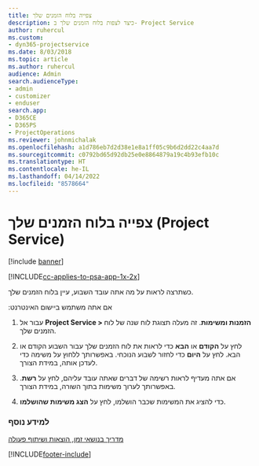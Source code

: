 ```yaml
---
title: ‏‫צפייה בלוח הזמנים שלך
description: כיצד לצפות בלוח הזמנים שלך ב- Project Service
author: ruhercul
ms.custom:
- dyn365-projectservice
ms.date: 8/03/2018
ms.topic: article
ms.author: ruhercul
audience: Admin
search.audienceType:
- admin
- customizer
- enduser
search.app:
- D365CE
- D365PS
- ProjectOperations
ms.reviewer: johnmichalak
ms.openlocfilehash: a1d786eb7d2d38e1e8a1ff05c9b6d2dd22c4aa7d
ms.sourcegitcommit: c0792bd65d92db25e0e8864879a19c4b93efb10c
ms.translationtype: HT
ms.contentlocale: he-IL
ms.lasthandoff: 04/14/2022
ms.locfileid: "8578664"
---
```

# <a name="view-your-schedule-project-service"></a>צפייה בלוח הזמנים שלך (Project Service)

[!include [banner](../includes/psa-now-project-operations.md)]

[!INCLUDE[cc-applies-to-psa-app-1x-2x](../includes/cc-applies-to-psa-app-1x-2x.md)]

כשתרצה לראות על מה אתה עובד השבוע, עיין בלוח הזמנים שלך.  
  
 אם אתה משתמש ‏‫ביישום האינטרנט:  
  
1.  עבור אל **Project Service > הזמנות ומשימות**. זה מעלה תצוגת לוח שנה של לוח הזמנים שלך.  
  
2.  לחץ על **הקודם** או **הבא** כדי לראות את לוח הזמנים שלך עבור השבוע הקודם או הבא. לחץ על **היום** כדי לחזור לשבוע הנוכחי. באפשרותך ללחוץ על משימה כדי לעדכן אותה, במידת הצורך.  
  
3.  אם אתה מעדיף לראות רשימה של דברים שאתה עובד עליהם, לחץ על **רשת**. באפשרותך לערוך משימות בתוך השורה, במידת הצורך.  
  
4.  כדי להציג את המשימות שכבר הושלמו, לחץ על **הצג משימות שהושלמו**.  
  
### <a name="see-also"></a>למידע נוסף  
 [‏‫מדריך בנושאי זמן, הוצאות ושיתוף פעולה](../psa/time-expense-collaboration-guide.md)


[!INCLUDE[footer-include](../includes/footer-banner.md)]
